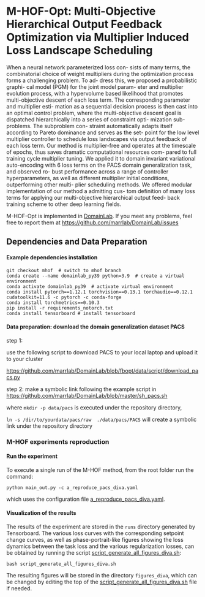 # M-HOF-Opt: Multi-Objective Hierarchical Output Feedback Optimization via Multiplier Induced Loss Landscape Scheduling
When a neural network parameterized loss con-
sists of many terms, the combinatorial choice
of weight multipliers during the optimization
process forms a challenging problem. To ad-
dress this, we proposed a probabilistic graphi-
cal model (PGM) for the joint model param-
eter and multiplier evolution process, with a
hypervolume based likelihood that promotes
multi-objective descent of each loss term. The
corresponding parameter and multiplier esti-
mation as a sequential decision process is then
cast into an optimal control problem, where
the multi-objective descent goal is dispatched
hierarchically into a series of constraint opti-
mization sub-problems. The subproblem con-
straint automatically adapts itself according
to Pareto dominance and serves as the set-
point for the low level multiplier controller to
schedule loss landscapes via output feedback of
each loss term. Our method is multiplier-free
and operates at the timescale of epochs, thus
saves dramatic computational resources com-
pared to full training cycle multiplier tuning.
We applied it to domain invariant variational
auto-encoding with 6 loss terms on the PACS
domain generalization task, and observed ro-
bust performance across a range of controller
hyperparameters, as well as different multiplier
initial conditions, outperforming other multi-
plier scheduling methods. We offered modular
implementation of our method a admitting cus-
tom definition of many loss terms for applying
our multi-objective hierarchical output feed-
back training scheme to other deep learning
fields.

M-HOF-Opt is implemented in [DomainLab](https://github.com/marrlab/DomainLab). If you meet any problems, feel free to report them at https://github.com/marrlab/DomainLab/issues

## Dependencies and Data Preparation
#### Example dependencies installation
```
git checkout mhof  # switch to mhof branch
conda create --name domainlab_py39 python=3.9  # create a virtual environment
conda activate domainlab_py39  # activate virtual environment
conda install pytorch==1.12.1 torchvision==0.13.1 torchaudio==0.12.1 cudatoolkit=11.6 -c pytorch -c conda-forge
conda install torchmetrics==0.10.3
pip install -r requirements_notorch.txt
conda install tensorboard # install tensorboard
```

#### Data preparation: download the domain generalization dataset PACS

step 1:

use the following script to download PACS to your local laptop and upload it to your cluster

https://github.com/marrlab/DomainLab/blob/fbopt/data/script/download_pacs.py

step 2:
make a symbolic link following the example script in https://github.com/marrlab/DomainLab/blob/master/sh_pacs.sh

where `mkdir -p data/pacs` is executed under the repository directory,

`ln -s /dir/to/yourdata/pacs/raw  ./data/pacs/PACS`
will create a symbolic link under the repository directory

### M-HOF experiments reproduction

#### Run the experiment

To execute a single run of the M-HOF method, from the root folder run the command:

```
python main_out.py -c a_reproduce_pacs_diva.yaml
```

which uses the configuration file [a_reproduce_pacs_diva.yaml](https://github.com/marrlab/DomainLab/blob/mhof/a_reproduce_pacs_diva.yaml).

#### Visualization of the results

The results of the experiment are stored in the `runs` directory generated by Tensorboard.
The various loss curves with the corresponding setpoint change curves, as well as phase-portrait-like figures showing the loss dynamics between the task loss and the various regularization losses, can be obtained by running the script [script_generate_all_figures_diva.sh](https://github.com/marrlab/DomainLab/blob/mhof/script_generate_all_figures_diva.sh):

```
bash script_generate_all_figures_diva.sh
```

The resulting figures will be stored in the directory `figures_diva`, which can be changed by editing the top of the [script_generate_all_figures_diva.sh](https://github.com/marrlab/DomainLab/blob/mhof/script_generate_all_figures_diva.sh) file if needed.
